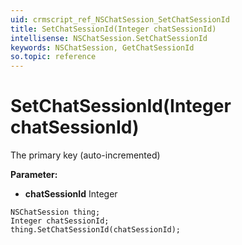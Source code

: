```yaml
---
uid: crmscript_ref_NSChatSession_SetChatSessionId
title: SetChatSessionId(Integer chatSessionId)
intellisense: NSChatSession.SetChatSessionId
keywords: NSChatSession, GetChatSessionId
so.topic: reference
---
```


# SetChatSessionId(Integer chatSessionId)

The primary key (auto-incremented)

**Parameter:** 
 - **chatSessionId** Integer

```crmscript
NSChatSession thing;
Integer chatSessionId;
thing.SetChatSessionId(chatSessionId);
```

